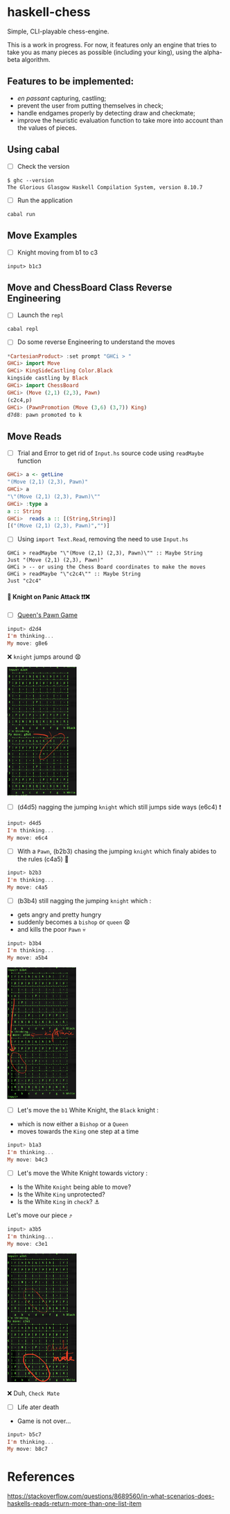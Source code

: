 # haskell-chess

Simple, CLI-playable chess-engine.

This is a work in progress. For now, it features only an engine that tries to
take you as many pieces as possible (including your king), using the
alpha-beta algorithm.

## Features to be implemented:
* *en passant* capturing, castling;
* prevent the user from putting themselves in check;
* handle endgames properly by detecting draw and checkmate;
* improve the heuristic evaluation function to take more into account than the
  values of pieces.


## Using cabal

- [ ] Check the version

```
$ ghc --version
The Glorious Glasgow Haskell Compilation System, version 8.10.7
```

- [ ] Run the application

```
cabal run
```

## Move Examples

- [ ] Knight moving from b1 to c3

```
input> b1c3
```

## Move and ChessBoard Class Reverse Engineering

- [ ] Launch the `repl`

```
cabal repl
```

- [ ] Do some reverse Engineering to understand the moves

```haskell
*CartesianProduct> :set prompt "GHCi > "
GHCi> import Move
GHCi> KingSideCastling Color.Black
kingside castling by Black
GHCi> import ChessBoard
GHCi> (Move (2,1) (2,3), Pawn)
(c2c4,p)
GHCi> (PawnPromotion (Move (3,6) (3,7)) King)
d7d8: pawn promoted to k
```

## Move Reads

- [ ] Trial and Error to get rid of `Input.hs` source code using `readMaybe` function

```haskell
GHCi> a <- getLine
"(Move (2,1) (2,3), Pawn)"
GHCi> a
"\"(Move (2,1) (2,3), Pawn)\""
GHCi> :type a
a :: String
GHCi>  reads a :: [(String,String)]
[("(Move (2,1) (2,3), Pawn)","")]
```

- [ ] Using `import Text.Read`, removing the need to use `Input.hs`

```
GHCi > readMaybe "\"(Move (2,1) (2,3), Pawn)\"" :: Maybe String
Just "(Move (2,1) (2,3), Pawn)"
GHCi > -- or using the Chess Board coordinates to make the moves
GHCi > readMaybe "\"c2c4\"" :: Maybe String
Just "c2c4"
```

#### :unicorn: Knight on Panic Attack :exclamation::exclamation::x:

- [ ] [Queen's Pawn Game](https://en.wikipedia.org/wiki/Queen's_Pawn_Game)

```haskell
input> d2d4
I'm thinking...
My move: g8e6
```

:x: `knight` jumps around :anguished:

 <img src="images/illegal-move.png" width=160  height=296 > </img>

- [ ] (d4d5) nagging the jumping `knight` which still jumps side ways (e6c4) :exclamation:

```haskell
input> d4d5
I'm thinking...
My move: e6c4
```
- [ ] With a `Pawn`, (b2b3) chasing the jumping `knight` which finaly abides to the rules (c4a5) :tada:

```haskell
input> b2b3
I'm thinking...
My move: c4a5
```

- [ ] (b3b4) still nagging the jumping `knight` which :

* gets angry and pretty hungry
* suddenly becomes a `bishop` or `queen` :anguished:
* and kills the poor `Pawn` :skull:

```haskell
input> b3b4
I'm thinking...
My move: a5b4
```

 <img src="images/knight-upset.png" width=159  height=303 > </img>
 
 - [ ] Let's move the `b1` White Knight, the `Black` knight : 

* which is now either a `Bishop` or a `Queen` 
* moves towards the `King` one step at a time

```haskell
input> b1a3
I'm thinking...
My move: b4c3
```

 - [ ] Let's move the White Knight towards victory : 

* Is the White `Knight` being able to move?
* Is the White `King` unprotected?
* Is the White `King` in `check`? :anchor:

Let's move our piece :arrow_heading_up:

 ```haskell
 input> a3b5
I'm thinking...
My move: c3e1
```

 <img src="images/check-mate.png" width=160  height=296 > </img>

:x: Duh, `Check Mate`

- [ ] Life ater death

* Game is not over...

```haskell
input> b5c7
I'm thinking...
My move: b8c7
```

# References

https://stackoverflow.com/questions/8689560/in-what-scenarios-does-haskells-reads-return-more-than-one-list-item



